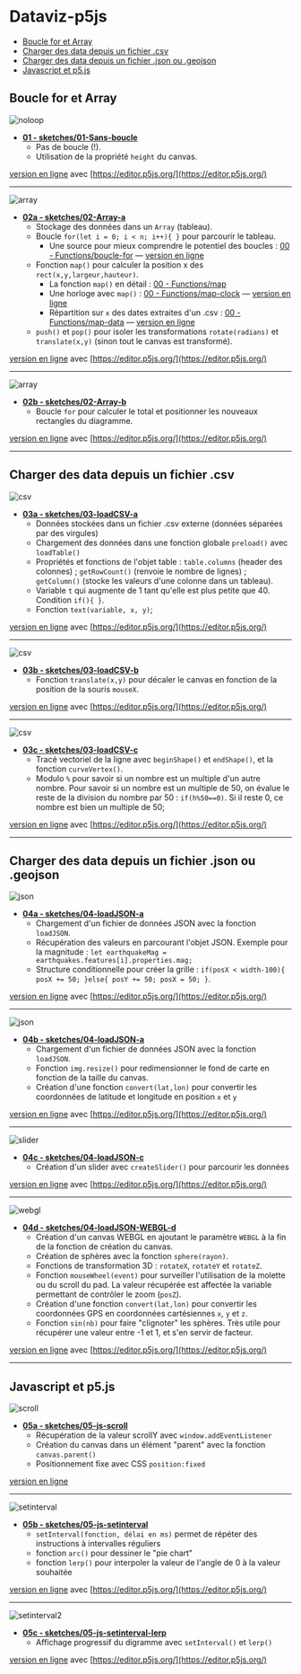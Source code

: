 # Dataviz-p5js
<!-- TOC depthFrom:2 depthTo:6 withLinks:1 updateOnSave:1 orderedList:0 -->

- [Boucle for et Array](#boucle-for-et-array)
- [Charger des data depuis un fichier .csv](#charger-des-data-depuis-un-fichier-csv)
- [Charger des data depuis un fichier .json ou .geojson](#charger-des-data-depuis-un-fichier-json-ou-geojson)
- [Javascript et p5.js](#javascript-et-p5js)

<!-- /TOC -->
## Boucle for et Array

![noloop](assets/no-loop.png)

- **[01 - sketches/01-Sans-boucle](sketches/01-Sans-boucle)**
  - Pas de boucle (!).
  - Utilisation de la propriété `height` du canvas.

[version en ligne](https://editor.p5js.org/makio135/sketches/HkBOK_ZR7) avec [https://editor.p5js.org/](https://editor.p5js.org/)

---

![array](assets/array-a.png)

- **[02a - sketches/02-Array-a](sketches/02-Array-a)**
  - Stockage des données dans un `Array` (tableau).
  - Boucle `for(let i = 0; i < n; i++){ }` pour parcourir le tableau.
    - Une source pour mieux comprendre le potentiel des boucles : [00 - Functions/boucle-for](sketches/00-Functions/boucle-for) — [version en ligne](https://editor.p5js.org/jbjoatton/sketches/Hkq5HByCm)
  - Fonction `map()` pour calculer la position x des `rect(x,y,largeur,hauteur)`.
    - La fonction `map()` en détail : [00 - Functions/map](sketches/00-Functions/map)
    - Une horloge avec `map()` : [00 - Functions/map-clock](sketches/00-Functions/map-clock) — [version en ligne](https://editor.p5js.org/jbjoatton/sketches/BJ3HWxfAm)
    - Répartition sur `x` des dates extraites d'un .csv : [00 - Functions/map-data](sketches/00-Functions/map-data) — [version en ligne](https://editor.p5js.org/jbjoatton/sketches/r1kYF8d67)
  - `push()` et `pop()` pour isoler les transformations `rotate(radians)` et `translate(x,y)` (sinon tout le canvas est transformé).

[version en ligne](https://editor.p5js.org/makio135/sketches/Sk2VoOWAX) avec [https://editor.p5js.org/](https://editor.p5js.org/)

---

![array](assets/array-b.png)

- **[02b - sketches/02-Array-b](sketches/02-Array-b)**
  - Boucle `for` pour calculer le total et positionner les nouveaux rectangles du diagramme.

[version en ligne](https://editor.p5js.org/makio135/sketches/HyDoj_b0m) avec [https://editor.p5js.org/](https://editor.p5js.org/)

---

## Charger des data depuis un fichier .csv

![csv](assets/csv-a.png)

- **[03a - sketches/03-loadCSV-a](sketches/03-loadCSV-a)**
  - Données stockées dans un fichier .csv externe (données séparées par des virgules)
  - Chargement des données dans une fonction globale `preload()` avec `loadTable()`
  - Propriétés et fonctions de l'objet table : `table.columns` (header des colonnes) ; `getRowCount()` (renvoie le nombre de lignes) ; `getColumn()` (stocke les valeurs d'une colonne dans un tableau).
  - Variable `t` qui augmente de 1 tant qu'elle est plus petite que 40. Condition `if(){ }`.
  - Fonction `text(variable, x, y)`;

[version en ligne](https://editor.p5js.org/makio135/sketches/r1cznO-A7) avec [https://editor.p5js.org/](https://editor.p5js.org/)

---

![csv](assets/csv-b.png)

- **[03b - sketches/03-loadCSV-b](sketches/03-loadCSV-b)**
  - Fonction `translate(x,y)` pour décaler le canvas en fonction de la position de la souris `mouseX`.

[version en ligne](https://editor.p5js.org/jbjoatton/sketches/BJ1fN7Q6m) avec [https://editor.p5js.org/](https://editor.p5js.org/)

---

![csv](assets/csv-c.png)

- **[03c - sketches/03-loadCSV-c](sketches/03-loadCSV-c)**
  - Tracé vectoriel de la ligne avec `beginShape()` et `endShape()`, et la fonction `curveVertex()`.
  - Modulo `%` pour savoir si un nombre est un multiple d'un autre nombre. Pour savoir si un nombre est un multiple de 50, on évalue le reste de la division du nombre par 50 : `if(h%50==0)`. Si il reste 0, ce nombre est bien un multiple de 50;

[version en ligne](https://editor.p5js.org/jbjoatton/sketches/ByF1TqNpm) avec [https://editor.p5js.org/](https://editor.p5js.org/)

---

## Charger des data depuis un fichier .json ou .geojson

![json](assets/json-a.png)


- **[04a - sketches/04-loadJSON-a](sketches/04-loadJSON-a)**
  - Chargement d'un fichier de données JSON avec la fonction `loadJSON`.
  - Récupération des valeurs en parcourant l'objet JSON. Exemple pour la magnitude : `let earthquakeMag = earthquakes.features[i].properties.mag;`
  - Structure conditionnelle pour créer la grille : `if(posX < width-100){ posX += 50; }else{ posY += 50; posX = 50; }`.

[version en ligne](https://editor.p5js.org/jbjoatton/sketches/ry9OYqxpm) avec [https://editor.p5js.org/](https://editor.p5js.org/)

---

![json](assets/json-b.png)

- **[04b - sketches/04-loadJSON-a](sketches/04-loadJSON-b)**
  - Chargement d'un fichier de données JSON avec la fonction `loadJSON`.
  - Fonction `img.resize()` pour redimensionner le fond de carte en fonction de la taille du canvas.
  - Création d'une fonction `convert(lat,lon)` pour convertir les coordonnées de latitude et longitude en position `x` et `y`

[version en ligne](https://editor.p5js.org/jbjoatton/sketches/SJT235lpQ) avec [https://editor.p5js.org/](https://editor.p5js.org/)

---

![slider](assets/json-c.png)


- **[04c - sketches/04-loadJSON-c](sketches/04-loadJSON-c)**
  - Création d'un slider avec `createSlider()` pour parcourir les données

[version en ligne](https://editor.p5js.org/jbjoatton/sketches/S1MTAGM6Q) avec [https://editor.p5js.org/](https://editor.p5js.org/)

---

![webgl](assets/json-webgl-d.png)

- **[04d - sketches/04-loadJSON-WEBGL-d](sketches/04-loadJSON-WEBGL-d)**
  - Création d'un canvas WEBGL en ajoutant le paramètre `WEBGL` à la fin de la fonction de création du canvas.
  - Création de sphères avec la fonction `sphere(rayon)`.
  - Fonctions de transformation 3D : `rotateX`, `rotateY` et `rotateZ`.
  - Fonction `mouseWheel(event)` pour surveiller l'utilisation de la molette ou du scroll du pad. La valeur récupérée est affectée la variable permettant de contrôler le zoom (`posZ`).
  - Création d'une fonction `convert(lat,lon)` pour convertir les coordonnées GPS en coordonnées cartésiennes `x`, `y` et `z`.
  - Fonction `sin(nb)` pour faire "clignoter" les sphères. Très utile pour récupérer une valeur entre -1 et 1, et s'en servir de facteur.

[version en ligne](https://editor.p5js.org/jbjoatton/sketches/rJ2QKg1AX) avec [https://editor.p5js.org/](https://editor.p5js.org/)

---

## Javascript et p5.js

![scroll](assets/js-scroll.png)

- **[05a - sketches/05-js-scroll](sketches/05-js-scroll)**
  - Récupération de la valeur scrollY avec `window.addEventListener`
  - Création du canvas dans un élément "parent" avec la fonction `canvas.parent()`
  - Positionnement fixe avec CSS `position:fixed`

[version en ligne](https://dev.jbjttn.fr/Dataviz-p5js/sketches/05-js-scroll/)

---

![setinterval](assets/setinterval.png)

- **[05b - sketches/05-js-setinterval](sketches/05-js-setinterval)**
  - `setInterval(fonction, délai en ms)` permet de répéter des instructions à intervalles réguliers
  - fonction `arc()` pour dessiner le "pie chart"
  - fonction `lerp()` pour interpoler la valeur de l'angle de 0 à la valeur souhaitée

[version en ligne](https://editor.p5js.org/jbjoatton/sketches/rJS-vp8C7) avec [https://editor.p5js.org/](https://editor.p5js.org/)


---

![setinterval2](assets/setinterval2.png)

- **[05c - sketches/05-js-setinterval-lerp](sketches/05-js-setinterval-lerp)**
  - Affichage progressif du digramme avec `setInterval()` et `lerp()`

[version en ligne](https://editor.p5js.org/jbjoatton/sketches/Syh3FCvC7) avec [https://editor.p5js.org/](https://editor.p5js.org/)
